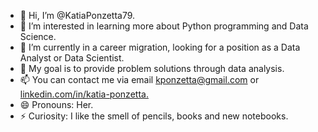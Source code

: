 - 👋 Hi, I’m @KatiaPonzetta79.
- 👀 I’m interested in learning more about Python programming and Data Science.
- 🌱 I’m currently  in a career migration, looking for a position as a Data Analyst or Data Scientist.
- 💞️ My goal is to provide problem solutions through data analysis.
- 📫 You can contact me via email kponzetta@gmail.com or [linkedin.com/in/katia-ponzetta.](https://www.linkedin.com/in/katia-ponzetta)
- 😄 Pronouns: Her.
- ⚡ Curiosity: I like the smell of pencils, books and new notebooks.
